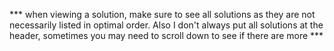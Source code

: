 *** when viewing a solution, make sure to see all solutions as they are not necessarily listed in optimal order. Also I don't always put all solutions at the header, sometimes you may need to scroll down to see if there are more ***
